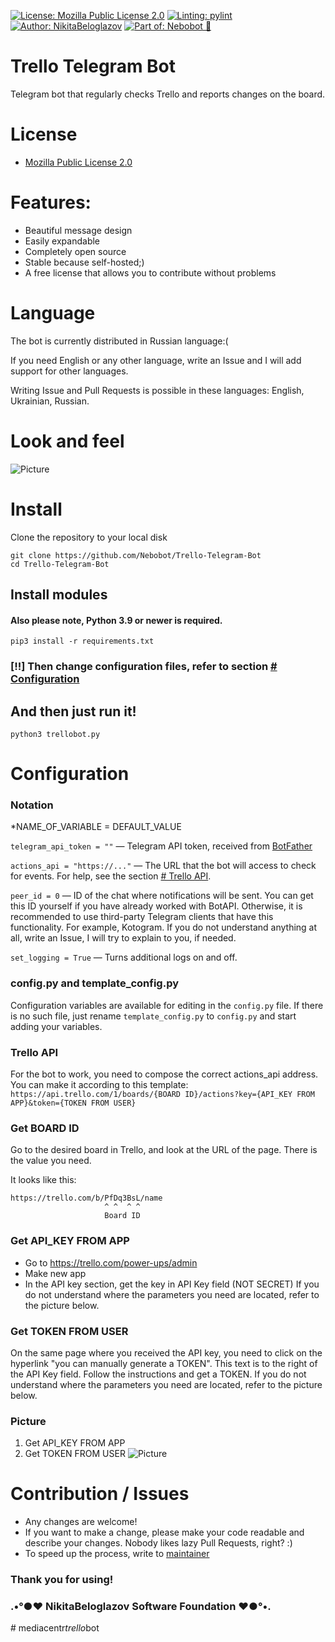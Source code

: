 <!-- !! - !! - !! - !! - !! - !! - !! - !! - !! - !! - !! - !! - !! - !!
 * Copyright (C) 2023 Nikita Beloglazov <nnikita.beloglazov@gmail.com>
 *
 * This file is part of Nebobot/Trello-Telegram-Bot.
 *
 * Nebobot/Trello-Telegram-Bot is free software; you can redistribute it and/or
 * modify it under the terms of the Mozilla Public License 2.0
 * published by the Mozilla Foundation.
 *
 * Nebobot/Trello-Telegram-Bot is distributed in the hope that it will be useful,
 * but WITHOUT ANY WARRANTY.
 *
 * You should have received a copy of the Mozilla Public License 2.0
 * along with Nebobot/Trello-Telegram-Bot.
 * If not, see https://mozilla.org/en-US/MPL/2.0.
-->
[![License: Mozilla Public License 2.0](https://img.shields.io/badge/License-Mozilla%20Public%20License%202.0-blueviolet.svg)](https://mozilla.org/en-US/MPL/2.0)
[![Linting: pylint](https://img.shields.io/badge/linting-pylint-success)](https://pylint.pycqa.org/en/latest/)
[![Author: NikitaBeloglazov](https://img.shields.io/badge/author-.%E2%80%A2%C2%B0%E2%97%8F%E2%9D%A4%EF%B8%8F%20NikitaBeloglazov%20Software%20Foundation%20%E2%9D%A4%EF%B8%8F%E2%97%8F%C2%B0%E2%80%A2.-informational)](https://github.com/NikitaBeloglazov)
[![Part of: Nebobot 💖](https://img.shields.io/badge/part%20of-Nebobot%20%F0%9F%92%96-orange)](https://github.com/Nebobot)

# Trello Telegram Bot
Telegram bot that regularly checks Trello and reports changes on the board.

# License
* [Mozilla Public License 2.0](/LICENSE)

# Features:
* Beautiful message design
* Easily expandable
* Completely open source
* Stable because self-hosted;)
* A free license that allows you to contribute without problems

# Language
The bot is currently distributed in Russian language:( 

If you need English or any other language, write an Issue and I will add support for other languages.

Writing Issue and Pull Requests is possible in these languages: English, Ukrainian, Russian.

# Look and feel
![Picture](https://raw.githubusercontent.com/Nebobot/Trello-Telegram-Bot/main/img/screenshot-of-messages.png)

# Install
Clone the repository to your local disk
```shell
git clone https://github.com/Nebobot/Trello-Telegram-Bot  
cd Trello-Telegram-Bot
``` 
## Install modules
#### Also please note, Python 3.9 or newer is required.
```shell
pip3 install -r requirements.txt
```
### [!!] Then change configuration files, refer to section [# Configuration](https://github.com/Nebobot/Trello-Telegram-Bot/#configuration)

## And then just run it!
```shell
python3 trellobot.py
```

# Configuration

### Notation
*NAME_OF_VARIABLE = DEFAULT_VALUE

`telegram_api_token = ""` — Telegram API token, received from [BotFather](https://t.me/BotFather)

`actions_api = "https://..."` — The URL that the bot will access to check for events. For help, see the section [# Trello API](https://github.com/Nebobot/Trello-Telegram-Bot/#trello-api).

`peer_id = 0` — ID of the chat where notifications will be sent. You can get this ID yourself if you have already worked with BotAPI. Otherwise, it is recommended to use third-party Telegram clients that have this functionality. For example, Kotogram. If you do not understand anything at all, write an Issue, I will try to explain to you, if needed.

`set_logging = True` — Turns additional logs on and off.

### config.py and template_config.py
Configuration variables are available for editing in the `config.py` file. If there is no such file, just rename `template_config.py` to `config.py` and start adding your variables.

### Trello API
For the bot to work, you need to compose the correct actions_api address. You can make it according to this template:
`https://api.trello.com/1/boards/{BOARD ID}/actions?key={API_KEY FROM APP}&token={TOKEN FROM USER}`

### Get BOARD ID
Go to the desired board in Trello, and look at the URL of the page. There is the value you need.

It looks like this:
```
https://trello.com/b/PfDq3BsL/name
                     ^ ^  ^ ^
                     Board ID
```

### Get API_KEY FROM APP
* Go to https://trello.com/power-ups/admin
* Make new app
* In the API key section, get the key in API Key field (NOT SECRET)
If you do not understand where the parameters you need are located, refer to the picture below.

### Get TOKEN FROM USER
On the same page where you received the API key, you need to click on the hyperlink "you can manually generate a TOKEN". 
This text is to the right of the API Key field. 
Follow the instructions and get a TOKEN.
If you do not understand where the parameters you need are located, refer to the picture below.

### Picture
1. Get API_KEY FROM APP
2. Get TOKEN FROM USER
![Picture](https://raw.githubusercontent.com/Nebobot/Trello-Telegram-Bot/main/img/get-api-keys.png)

# Contribution / Issues
* Any changes are welcome!
* If you want to make a change, please make your code readable and describe your changes. Nobody likes lazy Pull Requests, right? :)
* To speed up the process, write to [maintainer](https://github.com/NikitaBeloglazov)

### Thank you for using!
### .•°●❤ NikitaBeloglazov Software Foundation ❤●°•.
#   m e d i a c e n t r _ t r e l l o _ b o t  
 